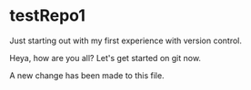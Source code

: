 # testRepo1
Just starting out with my first experience with version control.

Heya, how are you all? Let's get started on git now.

A new change has been made to this file.
